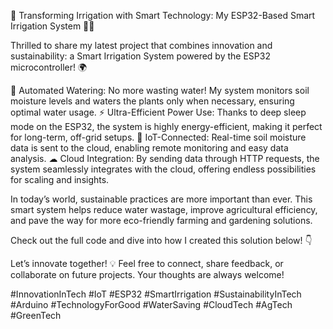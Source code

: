 🚀 Transforming Irrigation with Smart Technology: My ESP32-Based Smart Irrigation System 🌱💧

Thrilled to share my latest project that combines innovation and sustainability: a Smart Irrigation System powered by the ESP32 microcontroller! 🌍

🌱 Automated Watering: No more wasting water! My system monitors soil moisture levels and waters the plants only when necessary, ensuring optimal water usage.
⚡ Ultra-Efficient Power Use: Thanks to deep sleep mode on the ESP32, the system is highly energy-efficient, making it perfect for long-term, off-grid setups.
📡 IoT-Connected: Real-time soil moisture data is sent to the cloud, enabling remote monitoring and easy data analysis.
☁ Cloud Integration: By sending data through HTTP requests, the system seamlessly integrates with the cloud, offering endless possibilities for scaling and insights.

In today’s world, sustainable practices are more important than ever. This smart system helps reduce water wastage, improve agricultural efficiency, and pave the way for more eco-friendly farming and gardening solutions.

Check out the full code and dive into how I created this solution below! 👇

Let’s innovate together! 💡 Feel free to connect, share feedback, or collaborate on future projects. Your thoughts are always welcome!

#InnovationInTech #IoT #ESP32 #SmartIrrigation #SustainabilityInTech #Arduino #TechnologyForGood #WaterSaving #CloudTech #AgTech #GreenTech
